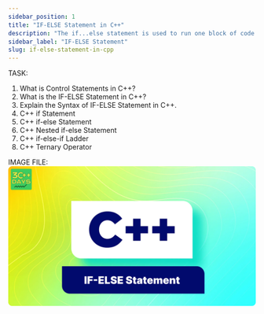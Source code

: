 ```yaml
---
sidebar_position: 1
title: "IF-ELSE Statement in C++"
description: "The if...else statement is used to run one block of code under certain conditions and another block of code under different conditions. In this tutorial, we will learn C++ if, if…else and nested if…else with the help of examples.."
sidebar_label: "IF-ELSE Statement"
slug: if-else-statement-in-cpp
---
```


TASK:

1. What is Control Statements in C++?
2. What is the IF-ELSE Statement in C++?
3. Explain the Syntax of IF-ELSE Statement in C++.
4. C++ if Statement
5. C++ if-else Statement
6. C++ Nested if-else Statement
7. C++ if-else-if Ladder
8. C++ Ternary Operator

IMAGE FILE:
![if else in cpp](../../static/img/day-05/if-else-statement.png)